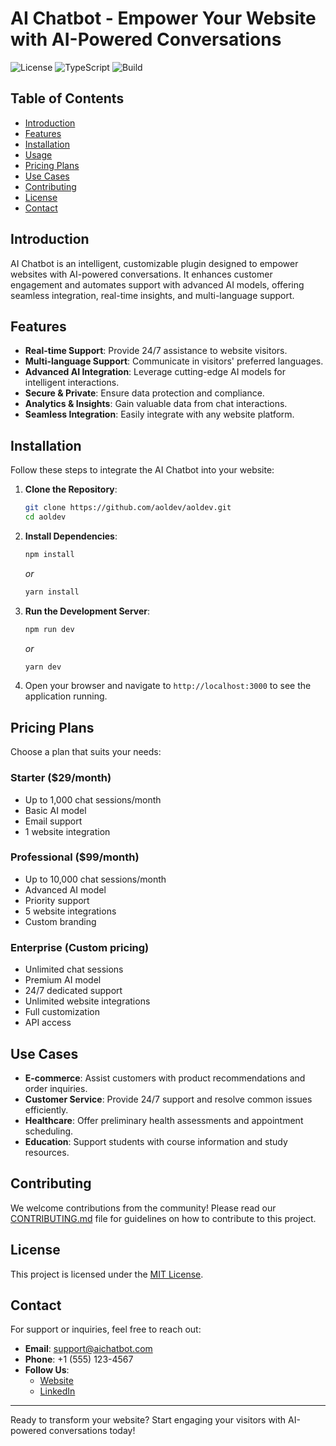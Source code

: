 # AI Chatbot - Empower Your Website with AI-Powered Conversations

![License](https://img.shields.io/badge/license-MIT-blue.svg) ![TypeScript](https://img.shields.io/badge/language-TypeScript-blue) ![Build](https://img.shields.io/badge/build-passing-brightgreen)

## Table of Contents

- [Introduction](#introduction)
- [Features](#features)
- [Installation](#installation)
- [Usage](#usage)
- [Pricing Plans](#pricing-plans)
- [Use Cases](#use-cases)
- [Contributing](#contributing)
- [License](#license)
- [Contact](#contact)

## Introduction

AI Chatbot is an intelligent, customizable plugin designed to empower websites with AI-powered conversations. It enhances customer engagement and automates support with advanced AI models, offering seamless integration, real-time insights, and multi-language support.

## Features

- **Real-time Support**: Provide 24/7 assistance to website visitors.
- **Multi-language Support**: Communicate in visitors' preferred languages.
- **Advanced AI Integration**: Leverage cutting-edge AI models for intelligent interactions.
- **Secure & Private**: Ensure data protection and compliance.
- **Analytics & Insights**: Gain valuable data from chat interactions.
- **Seamless Integration**: Easily integrate with any website platform.

## Installation

Follow these steps to integrate the AI Chatbot into your website:

1. **Clone the Repository**:
   ```bash
   git clone https://github.com/aoldev/aoldev.git
   cd aoldev
   ```
2. **Install Dependencies**:
   ```bash
   npm install
   ```
   *or*
   ```bash
   yarn install
   ```
3. **Run the Development Server**:
   ```bash
   npm run dev
   ```
   *or*
   ```bash
   yarn dev
   ```
4. Open your browser and navigate to `http://localhost:3000` to see the application running.

## Pricing Plans

Choose a plan that suits your needs:

### Starter ($29/month)
- Up to 1,000 chat sessions/month
- Basic AI model
- Email support
- 1 website integration

### Professional ($99/month)
- Up to 10,000 chat sessions/month
- Advanced AI model
- Priority support
- 5 website integrations
- Custom branding

### Enterprise (Custom pricing)
- Unlimited chat sessions
- Premium AI model
- 24/7 dedicated support
- Unlimited website integrations
- Full customization
- API access

## Use Cases

- **E-commerce**: Assist customers with product recommendations and order inquiries.
- **Customer Service**: Provide 24/7 support and resolve common issues efficiently.
- **Healthcare**: Offer preliminary health assessments and appointment scheduling.
- **Education**: Support students with course information and study resources.

## Contributing

We welcome contributions from the community! Please read our [CONTRIBUTING.md](CONTRIBUTING.md) file for guidelines on how to contribute to this project.

## License

This project is licensed under the [MIT License](LICENSE).

## Contact

For support or inquiries, feel free to reach out:

- **Email**: support@aichatbot.com
- **Phone**: +1 (555) 123-4567
- **Follow Us**:
  - [Website](https://aoldev.in/)
  - [LinkedIn](https://www.linkedin.com/company/aol-dev/)

---

Ready to transform your website? Start engaging your visitors with AI-powered conversations today!

